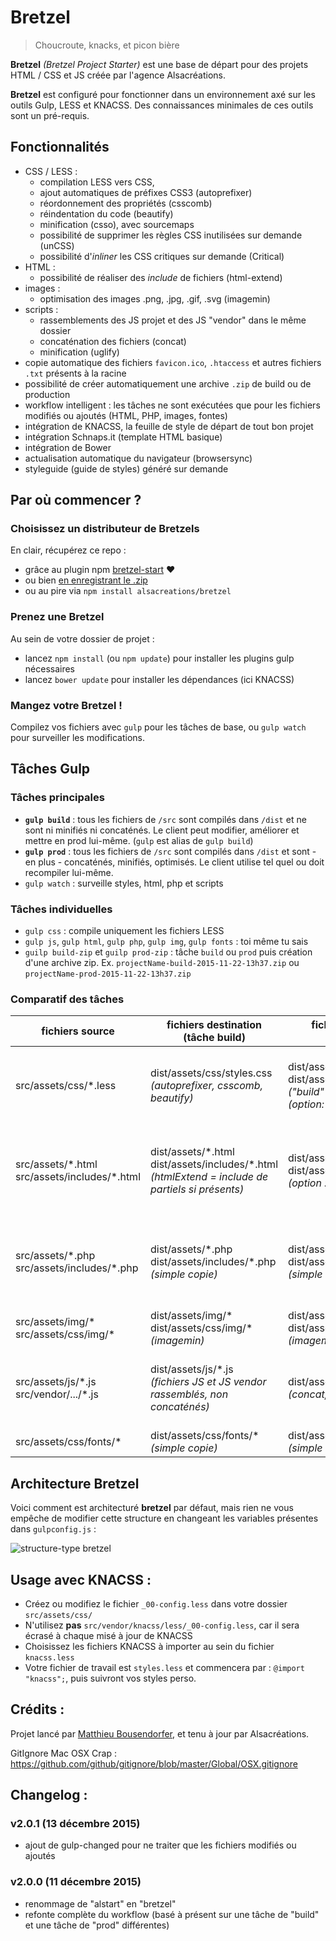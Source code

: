 # Bretzel

> Choucroute, knacks, et picon bière

**Bretzel** *(Bretzel Project Starter)* est une base de départ pour des projets HTML / CSS et JS créée par l'agence Alsacréations.

**Bretzel** est configuré pour fonctionner dans un environnement axé sur les outils Gulp, LESS et KNACSS. Des connaissances minimales de ces outils sont un pré-requis.

## Fonctionnalités
- CSS / LESS : 
  - compilation LESS vers CSS,
  - ajout automatiques de préfixes CSS3 (autoprefixer)
  - réordonnement des propriétés (csscomb)
  - réindentation du code (beautify)
  - minification (csso), avec sourcemaps
  - possibilité de supprimer les règles CSS inutilisées sur demande (unCSS)
  - possibilité d'*inliner* les CSS critiques sur demande (Critical)
- HTML :
  - possibilité de réaliser des *include* de fichiers (html-extend)
- images :
  - optimisation des images .png, .jpg, .gif, .svg (imagemin)
- scripts :
  - rassemblements des JS projet et des JS "vendor" dans le même dossier
  - concaténation des fichiers (concat)
  - minification (uglify)
- copie automatique des fichiers `favicon.ico`, `.htaccess` et autres fichiers `.txt` présents à la racine
- possibilité de créer automatiquement une archive `.zip` de build ou de production
- workflow intelligent : les tâches ne sont exécutées que pour les fichiers modifiés ou ajoutés (HTML, PHP, images, fontes)
- intégration de KNACSS, la feuille de style de départ de tout bon projet
- intégration Schnaps.it (template HTML basique)
- intégration de Bower
- actualisation automatique du navigateur (browsersync)
- styleguide (guide de styles) généré sur demande

## Par où commencer ?

### Choisissez un distributeur de Bretzels

En clair, récupérez ce repo :
- grâce au plugin npm [bretzel-start](https://github.com/alsacreations/bretzel-start) ❤
- ou bien [en enregistrant le .zip](https://github.com/alsacreations/bretzel/archive/master.zip)
- ou au pire via `npm install alsacreations/bretzel`

### Prenez une Bretzel

Au sein de votre dossier de projet :
- lancez `npm install` (ou `npm update`) pour installer les plugins gulp nécessaires
- lancez `bower update` pour installer les dépendances (ici KNACSS)

### Mangez votre Bretzel !

Compilez vos fichiers avec `gulp` pour les tâches de base, ou `gulp watch` pour surveiller les modifications.


## Tâches Gulp

### Tâches principales

- **`gulp build`** : tous les fichiers de `/src` sont compilés dans `/dist` et ne sont ni minifiés ni concaténés. Le client peut modifier, améliorer et mettre en prod lui-même. (`gulp` est alias de `gulp build`)
- **`gulp prod`** : tous les fichiers de `/src` sont compilés dans `/dist` et sont - en plus - concaténés, minifiés, optimisés. Le client utilise tel quel ou doit recompiler lui-même.
- `gulp watch` : surveille styles, html, php et scripts

### Tâches individuelles
- `gulp css` : compile uniquement les fichiers LESS
- `gulp js`, `gulp html`, `gulp php`, `gulp img`, `gulp fonts` : toi même tu sais
- `guilp build-zip` et `guilp prod-zip` : tâche `build` ou `prod` puis création d'une archive zip. Ex. `projectName-build-2015-11-22-13h37.zip` ou `projectName-prod-2015-11-22-13h37.zip`

### Comparatif des tâches

| fichiers source  | fichiers destination <br>(tâche build)  | fichiers destination <br>(tâche prod)  | tâche watch  |
|---|---|---|---|
| src/assets/css/*.less  | dist/assets/css/styles.css <br>*(autoprefixer, csscomb, beautify)*  | dist/assets/css/styles.min.css <br>dist/assets/css/styles.css <br>*("build" + csso-minify)*<br>*(option: unCSS si activé)*   | tâche "css" exécutée si modification \*.less<br>*(+ Browsersync)*  |
| src/assets/\*.html<br>src/assets/includes/\*.html  | dist/assets/\*.html<br>dist/assets/includes/\*.html<br>*(htmlExtend = include de partiels si présents)*  | dist/assets/\*.html<br>dist/assets/includes/\*.html<br>*(option : Critical si activé)*  | tâche "html+php" exécutée si modification \*.html<br>*(+ Browsersync)*  |
| src/assets/\*.php<br>src/assets/includes/\*.php  | dist/assets/\*.php<br>dist/assets/includes/\*.php<br>*(simple copie)*  | dist/assets/\*.php<br>dist/assets/includes/\*.php<br>*(simple copie)*  | tâche "html+php" exécutée si modification \*.php<br>*(+ Browsersync)* |
| src/assets/img/\*<br>src/assets/css/img/\*  | dist/assets/img/\*<br>dist/assets/css/img/\* <br>*(imagemin)*  | dist/assets/img/\*<br>dist/assets/css/img/\* <br>*(imagemin)*  | pas de watch |
| src/assets/js/\*.js<br>src/vendor/.../\*.js  | dist/assets/js/\*.js<br>*(fichiers JS et JS vendor rassemblés, non concaténés)*  | dist/assets/js/global.min.js<br>*(concat, uglify)*  | tâche "js" exécutée si modification \*.js<br>*(+ Browsersync)* |
| src/assets/css/fonts/\*  | dist/assets/css/fonts/\* <br>*(simple copie)*  | dist/assets/css/fonts/\* <br>*(simple copie)*   | pas de watch  |


## Architecture Bretzel

Voici comment est architecturé **bretzel** par défaut, mais rien ne vous empêche de modifier cette structure en changeant les variables présentes dans `gulpconfig.js` :

![structure-type bretzel](https://raw.githubusercontent.com/alsacreations/bretzel/master/src/assets/img/architecture.png)

## Usage avec KNACSS :
- Créez ou modifiez le fichier `_00-config.less` dans votre dossier `src/assets/css/`
- N'utilisez **pas** `src/vendor/knacss/less/_00-config.less`, car il sera écrasé à chaque misé à jour de KNACSS
- Choisissez les fichiers KNACSS à importer au sein du fichier `knacss.less`
- Votre fichier de travail est `styles.less` et commencera par : `@import "knacss";`, puis suivront vos styles perso.


## Crédits :

Projet lancé par [Matthieu Bousendorfer](https://github.com/edenpulse), et tenu à jour par Alsacréations.

GitIgnore Mac OSX Crap : https://github.com/github/gitignore/blob/master/Global/OSX.gitignore

## Changelog :

### v2.0.1 (13 décembre 2015)

- ajout de gulp-changed pour ne traiter que les fichiers modifiés ou ajoutés

### v2.0.0 (11 décembre 2015)

- renommage de "alstart" en "bretzel"
- refonte complète du workflow (basé à présent sur une tâche de "build" et une tâche de "prod" différentes)
